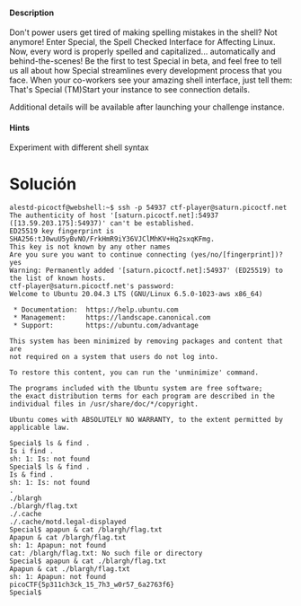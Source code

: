 #### Description

Don't power users get tired of making spelling mistakes in the shell? Not anymore! Enter Special, the Spell Checked Interface for Affecting Linux. Now, every word is properly spelled and capitalized... automatically and behind-the-scenes! Be the first to test Special in beta, and feel free to tell us all about how Special streamlines every development process that you face. When your co-workers see your amazing shell interface, just tell them: That's Special (TM)Start your instance to see connection details.

Additional details will be available after launching your challenge instance.

#### Hints 

Experiment with different shell syntax

# Solución

```
alestd-picoctf@webshell:~$ ssh -p 54937 ctf-player@saturn.picoctf.net
The authenticity of host '[saturn.picoctf.net]:54937 ([13.59.203.175]:54937)' can't be established.
ED25519 key fingerprint is SHA256:tJ0wuU5yBvNO/FrkHmR9iY36VJClMhKV+Hq2sxqKFmg.
This key is not known by any other names
Are you sure you want to continue connecting (yes/no/[fingerprint])? yes
Warning: Permanently added '[saturn.picoctf.net]:54937' (ED25519) to the list of known hosts.
ctf-player@saturn.picoctf.net's password: 
Welcome to Ubuntu 20.04.3 LTS (GNU/Linux 6.5.0-1023-aws x86_64)

 * Documentation:  https://help.ubuntu.com
 * Management:     https://landscape.canonical.com
 * Support:        https://ubuntu.com/advantage

This system has been minimized by removing packages and content that are
not required on a system that users do not log into.

To restore this content, you can run the 'unminimize' command.

The programs included with the Ubuntu system are free software;
the exact distribution terms for each program are described in the
individual files in /usr/share/doc/*/copyright.

Ubuntu comes with ABSOLUTELY NO WARRANTY, to the extent permitted by
applicable law.

Special$ ls & find .
Is i find . 
sh: 1: Is: not found
Special$ ls & find .
Is & find . 
sh: 1: Is: not found
.
./blargh
./blargh/flag.txt
./.cache
./.cache/motd.legal-displayed
Special$ apapun & cat /blargh/flag.txt                 
Apapun & cat /blargh/flag.txt 
sh: 1: Apapun: not found
cat: /blargh/flag.txt: No such file or directory
Special$ apapun & cat ./blargh/flag.txt
Apapun & cat ./blargh/flag.txt 
sh: 1: Apapun: not found
picoCTF{5p311ch3ck_15_7h3_w0r57_6a2763f6}
Special$ 


```
